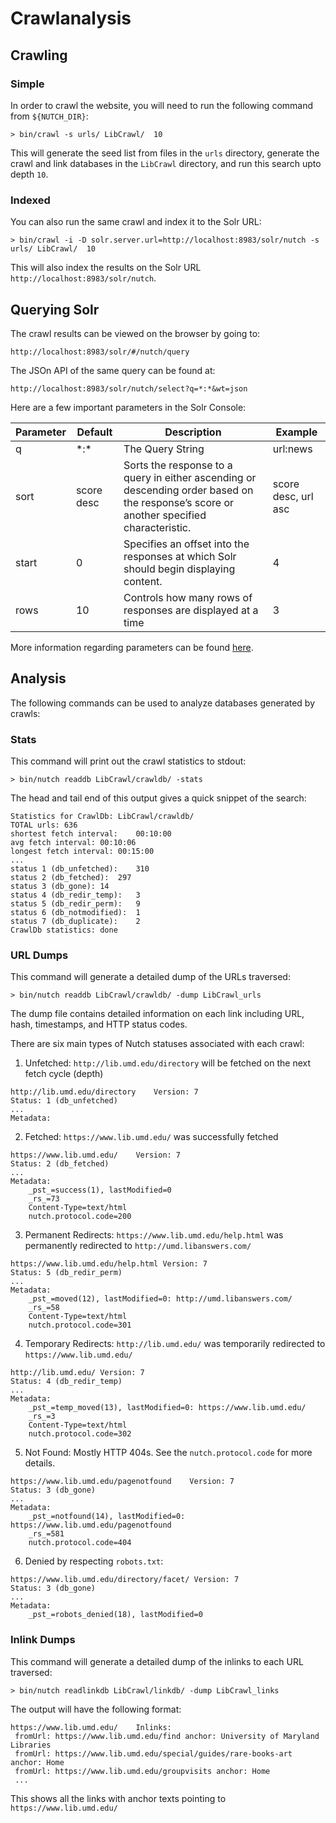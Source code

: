 # Crawlanalysis

## Crawling

### Simple

In order to crawl the website, you will need to run the following command from 
```${NUTCH_DIR}```:

```
> bin/crawl -s urls/ LibCrawl/  10
```

This will generate the seed list from files in the ```urls``` directory, generate the crawl and link databases in the ```LibCrawl``` directory, and run this search upto depth ```10```.

### Indexed

You can also run the same crawl and index it to the Solr URL:

```
> bin/crawl -i -D solr.server.url=http://localhost:8983/solr/nutch -s urls/ LibCrawl/  10
```

This will also index the results on the Solr URL ```http://localhost:8983/solr/nutch```.

## Querying Solr

The crawl results can be viewed on the browser by going to:

```
http://localhost:8983/solr/#/nutch/query
```

The JSOn API of the same query can be found at:

```
http://localhost:8983/solr/nutch/select?q=*:*&wt=json
```

Here are a few important parameters in the Solr Console:

Parameter | Default | Description | Example
--- | ------ | --- | ---
q | \*:\* | The Query String | url:news
sort | score desc | Sorts the response to a query in either ascending or descending order based on the response’s score or another specified characteristic. | score desc, url asc
start | 0 | Specifies an offset into the responses at which Solr should begin displaying content. | 4
rows | 10 | Controls how many rows of responses are displayed at a time | 3

More information regarding parameters can be found [here][1]. 


## Analysis

The following commands can be used to analyze databases generated by crawls:

### Stats

This command will print out the crawl statistics to stdout:

```
> bin/nutch readdb LibCrawl/crawldb/ -stats
```

The head and tail end of this output gives a quick snippet of the search:

```
Statistics for CrawlDb: LibCrawl/crawldb/
TOTAL urls:	636
shortest fetch interval:	00:10:00
avg fetch interval:	00:10:06
longest fetch interval:	00:15:00
...
status 1 (db_unfetched):	310
status 2 (db_fetched):	297
status 3 (db_gone):	14
status 4 (db_redir_temp):	3
status 5 (db_redir_perm):	9
status 6 (db_notmodified):	1
status 7 (db_duplicate):	2
CrawlDb statistics: done
```

### URL Dumps

This command will generate a detailed dump of the URLs traversed:

```
> bin/nutch readdb LibCrawl/crawldb/ -dump LibCrawl_urls
```

The dump file contains detailed information on each link including URL, hash, timestamps, and HTTP status codes. 

There are six main types of Nutch statuses associated with each crawl:

1) Unfetched: ```http://lib.umd.edu/directory``` will be fetched on the next fetch cycle (depth)

```
http://lib.umd.edu/directory	Version: 7
Status: 1 (db_unfetched)
...
Metadata: 
```

2) Fetched: ```https://www.lib.umd.edu/``` was successfully fetched

```
https://www.lib.umd.edu/	Version: 7
Status: 2 (db_fetched)
...
Metadata: 
 	_pst_=success(1), lastModified=0
	_rs_=73
	Content-Type=text/html
	nutch.protocol.code=200
```

3) Permanent Redirects: ```https://www.lib.umd.edu/help.html``` was permanently redirected to ```http://umd.libanswers.com/```

```
https://www.lib.umd.edu/help.html Version: 7
Status: 5 (db_redir_perm)
...
Metadata: 
 	_pst_=moved(12), lastModified=0: http://umd.libanswers.com/
	_rs_=58
	Content-Type=text/html
	nutch.protocol.code=301
```

4) Temporary Redirects: ```http://lib.umd.edu/``` was temporarily redirected to ```https://www.lib.umd.edu/```

```
http://lib.umd.edu/	Version: 7
Status: 4 (db_redir_temp)
...
Metadata: 
 	_pst_=temp_moved(13), lastModified=0: https://www.lib.umd.edu/
	_rs_=3
	Content-Type=text/html
	nutch.protocol.code=302
``` 

5) Not Found: Mostly HTTP 404s. See the ```nutch.protocol.code``` for more details.

```
https://www.lib.umd.edu/pagenotfound	Version: 7
Status: 3 (db_gone)
...
Metadata: 
 	_pst_=notfound(14), lastModified=0: https://www.lib.umd.edu/pagenotfound
	_rs_=581
	nutch.protocol.code=404
```

6) Denied by respecting ```robots.txt```:

```
https://www.lib.umd.edu/directory/facet/ Version: 7
Status: 3 (db_gone)
...
Metadata: 
 	_pst_=robots_denied(18), lastModified=0
```

### Inlink Dumps

This command will generate a detailed dump of the inlinks to each URL traversed:

```
> bin/nutch readlinkdb LibCrawl/linkdb/ -dump LibCrawl_links
```

The output will have the following format:

```
https://www.lib.umd.edu/	Inlinks:
 fromUrl: https://www.lib.umd.edu/find anchor: University of Maryland Libraries
 fromUrl: https://www.lib.umd.edu/special/guides/rare-books-art anchor: Home
 fromUrl: https://www.lib.umd.edu/groupvisits anchor: Home
 ...
```

This shows all the links with anchor texts pointing to ```https://www.lib.umd.edu/```


[1]: https://lucene.apache.org/solr/guide/6_6/common-query-parameters.html